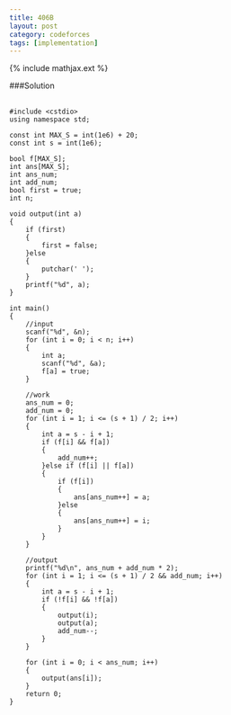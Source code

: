 ```yaml
---
title: 406B
layout: post
category: codeforces
tags: [implementation]
---
```


{% include mathjax.ext %}

###Solution  
<br/>

	#include <cstdio>
	using namespace std;

	const int MAX_S = int(1e6) + 20;
	const int s = int(1e6);

	bool f[MAX_S];
	int ans[MAX_S];
	int ans_num;
	int add_num;
	bool first = true;
	int n;

	void output(int a)
	{
		if (first)
		{
			first = false;
		}else
		{
			putchar(' ');
		}
		printf("%d", a);
	}

	int main()
	{
		//input
		scanf("%d", &n);
		for (int i = 0; i < n; i++)
		{
			int a;
			scanf("%d", &a);
			f[a] = true;
		}

		//work
		ans_num = 0;
		add_num = 0;
		for (int i = 1; i <= (s + 1) / 2; i++)
		{
			int a = s - i + 1;
			if (f[i] && f[a])
			{
				add_num++;
			}else if (f[i] || f[a])
			{
				if (f[i])
				{
					ans[ans_num++] = a;
				}else
				{
					ans[ans_num++] = i;
				}
			}
		}

		//output
		printf("%d\n", ans_num + add_num * 2);
		for (int i = 1; i <= (s + 1) / 2 && add_num; i++)
		{
			int a = s - i + 1;
			if (!f[i] && !f[a])
			{
				output(i);
				output(a);
				add_num--;
			}
		}

		for (int i = 0; i < ans_num; i++)
		{
			output(ans[i]);
		}
		return 0;
	}

